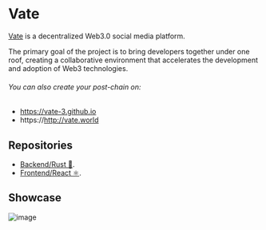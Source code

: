 # Vate

[Vate](https://vate-3.github.io/) is a decentralized Web3.0 social media platform. 

The primary goal of the project is to bring developers together under one roof, creating a collaborative environment that accelerates the development and adoption of Web3 technologies.

###### You can also create your post-chain on:
 * https://vate-3.github.io
 * https://http://vate.world

## Repositories
* [Backend/Rust 🦀](https://github.com/AzizhanKaya/Vate-backend).
* [Frontend/React ⚛️](https://github.com/AzizhanKaya/Vate-frontend).

## Showcase
![image](https://github.com/user-attachments/assets/368147e6-080f-4f07-8a00-cadf8f591c9e)
